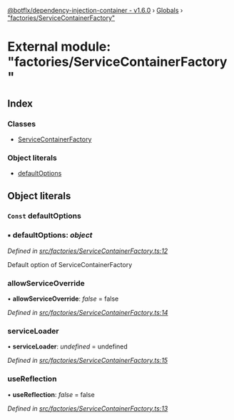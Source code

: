 [@botflx/dependency-injection-container - v1.6.0](../README.md) › [Globals](../globals.md) › ["factories/ServiceContainerFactory"](_factories_servicecontainerfactory_.md)

# External module: "factories/ServiceContainerFactory"

## Index

### Classes

* [ServiceContainerFactory](../classes/_factories_servicecontainerfactory_.servicecontainerfactory.md)

### Object literals

* [defaultOptions](_factories_servicecontainerfactory_.md#const-defaultoptions)

## Object literals

### `Const` defaultOptions

### ▪ **defaultOptions**: *object*

*Defined in [src/factories/ServiceContainerFactory.ts:12](https://github.com/botflux/dependency-injection-container/blob/9e6a0ea/src/factories/ServiceContainerFactory.ts#L12)*

Default option of ServiceContainerFactory

###  allowServiceOverride

• **allowServiceOverride**: *false* = false

*Defined in [src/factories/ServiceContainerFactory.ts:14](https://github.com/botflux/dependency-injection-container/blob/9e6a0ea/src/factories/ServiceContainerFactory.ts#L14)*

###  serviceLoader

• **serviceLoader**: *undefined* =  undefined

*Defined in [src/factories/ServiceContainerFactory.ts:15](https://github.com/botflux/dependency-injection-container/blob/9e6a0ea/src/factories/ServiceContainerFactory.ts#L15)*

###  useReflection

• **useReflection**: *false* = false

*Defined in [src/factories/ServiceContainerFactory.ts:13](https://github.com/botflux/dependency-injection-container/blob/9e6a0ea/src/factories/ServiceContainerFactory.ts#L13)*
